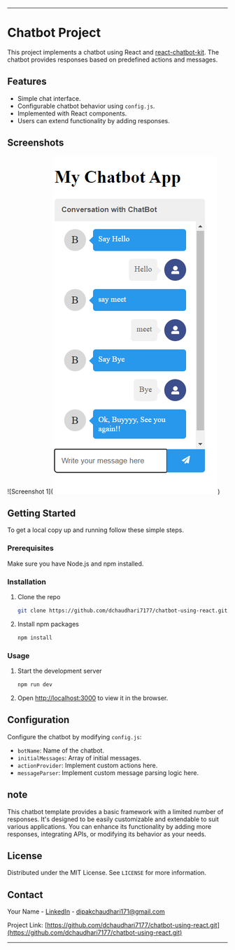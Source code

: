 
---

# Chatbot Project

This project implements a chatbot using React and [react-chatbot-kit](https://github.com/dchaudhari7177/chatbot-using-react.git). The chatbot provides responses based on predefined actions and messages.

## Features

- Simple chat interface.
- Configurable chatbot behavior using `config.js`.
- Implemented with React components.
- Users can extend functionality by adding responses.

## Screenshots

![Screenshot 1](![alt text](<Screenshot 2024-06-13 080400.png>))

## Getting Started

To get a local copy up and running follow these simple steps.

### Prerequisites

Make sure you have Node.js and npm installed.

### Installation

1. Clone the repo
   ```sh
   git clone https://github.com/dchaudhari7177/chatbot-using-react.git
   ```
2. Install npm packages
   ```sh
   npm install
   ```

### Usage

1. Start the development server
   ```sh
   npm run dev
   ```
2. Open [http://localhost:3000](http://localhost:3000) to view it in the browser.

## Configuration

Configure the chatbot by modifying `config.js`:
- `botName`: Name of the chatbot.
- `initialMessages`: Array of initial messages.
- `actionProvider`: Implement custom actions here.
- `messageParser`: Implement custom message parsing logic here.

## note

This chatbot template provides a basic framework with a limited number of responses. It's designed to be easily customizable and extendable to suit various applications. You can enhance its functionality by adding more responses, integrating APIs, or modifying its behavior as your needs.

## License

Distributed under the MIT License. See `LICENSE` for more information.

## Contact

Your Name - [LinkedIn](https://www.linkedin.com/in/dipak-chaudhari-813669248) - dipakchaudhari171@gmail.com

Project Link: [https://github.com/dchaudhari7177/chatbot-using-react.git](https://github.com/dchaudhari7177/chatbot-using-react.git)

---
